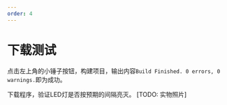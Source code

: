 ```yaml
---
order: 4
---
```

# 下载测试
点击左上角的小锤子按钮，构建项目，输出内容`Build Finished. 0 errors, 0 warnings.`即为成功。

下载程序，验证LED灯是否按预期的间隔亮灭。
[TODO: 实物照片]